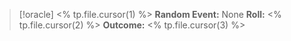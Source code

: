 > [!oracle] <% tp.file.cursor(1) %>
> **Random Event:** None
> **Roll:** <% tp.file.cursor(2) %>
> **Outcome:** <% tp.file.cursor(3) %>
